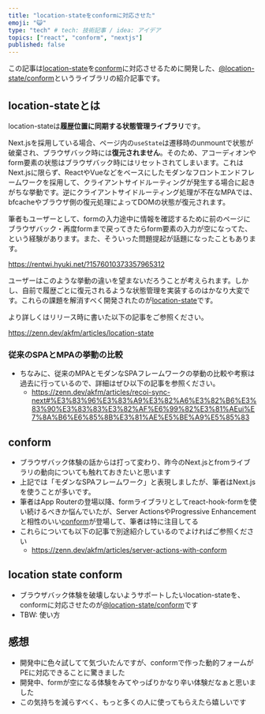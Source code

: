 ```yaml
---
title: "location-stateをconformに対応させた"
emoji: "😺"
type: "tech" # tech: 技術記事 / idea: アイデア
topics: ["react", "conform", "nextjs"]
published: false
---
```


この記事は[location-state](https://www.npmjs.com/package/@location-state/core)を[conform](https://ja.conform.guide/)に対応させるために開発した、[@location-state/conform](https://www.npmjs.com/package/@location-state/conform)というライブラリの紹介記事です。

## location-stateとは

location-stateは**履歴位置に同期する状態管理ライブラリ**です。

Next.jsを採用している場合、ページ内の`useState`は遷移時のunmountで状態が破棄され、ブラウザバック時には**復元されません**。そのため、アコーディオンやform要素の状態はブラウザバック時にはリセットされてしまいます。これはNext.jsに限らず、ReactやVueなどをベースにしたモダンなフロントエンドフレームワークを採用して、クライアントサイドルーティングが発生する場合に起きがちな挙動です。逆にクライアントサイドルーティング処理が不在なMPAでは、bfcacheやブラウザ側の復元処理によってDOMの状態が復元されます。

筆者もユーザーとして、formの入力途中に情報を確認するために前のページにブラウザバック・再度formまで戻ってきたらform要素の入力が空になってた、という経験があります。また、そういった問題提起が話題になったこともあります。

https://rentwi.hyuki.net/?1576010373357965312

ユーザーはこのような挙動の違いを望まないだろうことが考えられます。しかし、自前で履歴ごとに復元されるような状態管理を実装するのはかなり大変です。これらの課題を解消すべく開発されたのが[location-state](https://github.com/recruit-tech/location-state)です。

より詳しくはリリース時に書いた以下の記事をご参照ください。

https://zenn.dev/akfm/articles/location-state

### 従来のSPAとMPAの挙動の比較

- ちなみに、従来のMPAとモダンなSPAフレームワークの挙動の比較や考察は過去に行っているので、詳細はぜひ以下の記事を参照ください。
  - https://zenn.dev/akfm/articles/recoi-sync-next#%E3%83%96%E3%83%A9%E3%82%A6%E3%82%B6%E3%83%90%E3%83%83%E3%82%AF%E6%99%82%E3%81%AEui%E7%8A%B6%E6%85%8B%E3%81%AE%E5%BE%A9%E5%85%83

## conform

- ブラウザバック体験の話からは打って変わり、昨今のNext.jsとfromライブラリの動向についても触れておきたいと思います
- 上記では「モダンなSPAフレームワーク」と表現しましたが、筆者はNext.jsを使うことが多いです。
- 筆者はApp Routerの登場以降、formライブラリとしてreact-hook-formを使い続けるべきか悩んでいたが、Server ActionsやProgressive Enhancementと相性のいい[conform](https://ja.conform.guide/)が登場して、筆者は特に注目してる
- これらについても以下の記事で別途紹介しているのでよければご参照ください
  - https://zenn.dev/akfm/articles/server-actions-with-conform

## location state conform

- ブラウザバック体験を破壊しないようサポートしたいlocation-stateを、conformに対応させたのが[@location-state/conform](https://www.npmjs.com/package/@location-state/conform)です
- TBW: 使い方

## 感想

- 開発中に色々試してて気づいたんですが、conformで作った動的フォームがPEに対応できることに驚きました
- 開発中、formが空になる体験をみてやっぱりかなり辛い体験だなぁと思いました
- この気持ちを減らすべく、もっと多くの人に使ってもらえたら嬉しいです

